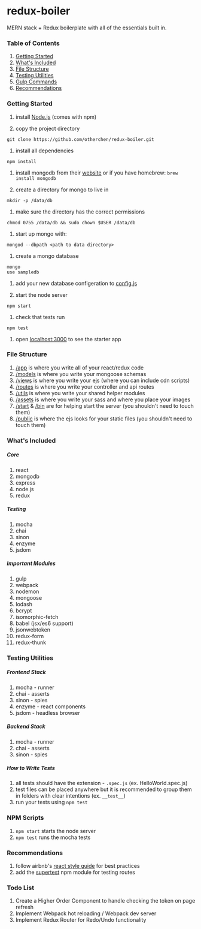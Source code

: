 # redux-boiler
MERN stack + Redux boilerplate with all of the essentials built in.

### Table of Contents
1. [Getting Started](#table-of-contents)
2. [What's Included](#whats-included)
3. [File Structure](#file-structure)
4. [Testing Utilities](#testing-utilities)
5. [Gulp Commands](#gulp-commands)
6. [Recommendations](#recommendations)
 
### Getting Started
1. install [Node.js](https://nodejs.org/en/download/) (comes with npm)

1. copy the project directory
  ```
  git clone https://github.com/otherchen/redux-boiler.git
  ```

1. install all dependencies
  ```
  npm install
  ```

1. install mongodb from their [website](https://docs.mongodb.com/manual/installation/) or if you have homebrew: 
  ```brew install mongodb```

1. create a directory for mongo to live in
  ```
  mkdir -p /data/db
  ```

1. make sure the directory has the correct permissions
  ```
  chmod 0755 /data/db && sudo chown $USER /data/db
  ```

1. start up mongo with:
  ```
  mongod --dbpath <path to data directory>
  ```

1. create a mongo database
  ```
  mongo
  use sampledb
  ```

1. add your new database configeration to [config.js](./config.js)

1. start the node server
  ```
  npm start
  ```

1. check that tests run
  ```
  npm test
  ```

1. open [localhost:3000](localhost:3000) to see the starter app


### File Structure
1. [/app](./app) is where you write all of your react/redux code
2. [/models](./models) is where you write your mongoose schemas
3. [/views](./views) is where you write your ejs (where you can include cdn scripts)
4. [/routes](./routes) is where you write your controller and api routes
5. [/utils](./utils) is where you write your shared helper modules
6. [/assets](./assets) is where you write your sass and where you place your images
7. [/start](./start) & [/bin](./bin) are for helping start the server (you shouldn't need to touch them)
8. [/public](./public) is where the ejs looks for your static files (you shouldn't need to touch them)

### What's Included

##### Core
1. react
2. mongodb
3. express
4. node.js
5. redux

##### Testing
1. mocha 
2. chai 
3. sinon 
4. enzyme 
5. jsdom 

##### Important Modules
1. gulp
2. webpack
3. nodemon
4. mongoose
5. lodash
6. bcrypt
7. isomorphic-fetch
8. babel (jsx/es6 support)
9. jsonwebtoken
10. redux-form
11. redux-thunk

### Testing Utilities
##### Frontend Stack
1. mocha - runner
2. chai - asserts
3. sinon - spies
4. enzyme - react components
5. jsdom - headless browser

##### Backend Stack
1. mocha - runner
2. chai - asserts
3. sinon - spies

##### How to Write Tests
1. all tests should have the extension - `.spec.js` (ex. HelloWorld.spec.js)
2. test files can be placed anywhere but it is recommended to group them in folders with clear intentions (ex. `__test__`)
2. run your tests using `npm test`

### NPM Scripts
1. `npm start` starts the node server
2. `npm test` runs the mocha tests

### Recommendations
1. follow airbnb's [react style guide](https://github.com/airbnb/javascript/tree/master/react) for best practices
2. add the [supertest](https://www.npmjs.com/package/supertest) npm module for testing routes

### Todo List
1. Create a Higher Order Component to handle checking the token on page refresh
2. Implement Webpack hot reloading / Webpack dev server
3. Implement Redux Router for Redo/Undo functionality
